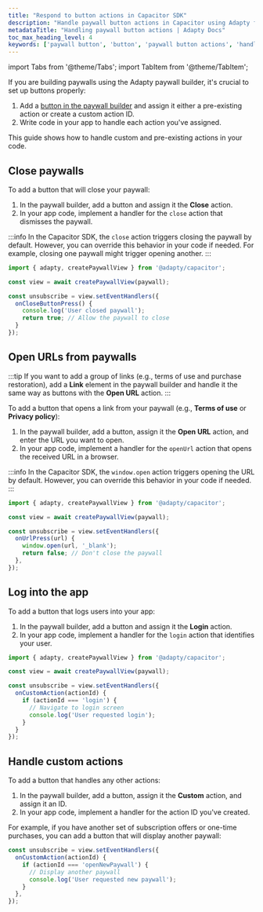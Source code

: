 ```yaml
---
title: "Respond to button actions in Capacitor SDK"
description: "Handle paywall button actions in Capacitor using Adapty for better app monetization."
metadataTitle: "Handling paywall button actions | Adapty Docs"
toc_max_heading_level: 4
keywords: ['paywall button', 'button', 'paywall button actions', 'handle actions']
---
```

import Tabs from '@theme/Tabs';
import TabItem from '@theme/TabItem';

If you are building paywalls using the Adapty paywall builder, it's crucial to set up buttons properly:

1. Add a [button in the paywall builder](paywall-buttons.md) and assign it either a pre-existing action or create a custom action ID.
2. Write code in your app to handle each action you've assigned.

This guide shows how to handle custom and pre-existing actions in your code.

## Close paywalls

To add a button that will close your paywall:

1. In the paywall builder, add a button and assign it the **Close** action.
2. In your app code, implement a handler for the `close` action that dismisses the paywall.

:::info
In the Capacitor SDK, the `close` action triggers closing the paywall by default. However, you can override this behavior in your code if needed. For example, closing one paywall might trigger opening another.
:::

```typescript showLineNumbers
import { adapty, createPaywallView } from '@adapty/capacitor';

const view = await createPaywallView(paywall);

const unsubscribe = view.setEventHandlers({
  onCloseButtonPress() {
    console.log('User closed paywall');
    return true; // Allow the paywall to close
  }
});
```

## Open URLs from paywalls

:::tip
If you want to add a group of links (e.g., terms of use and purchase restoration), add a **Link** element in the paywall builder and handle it the same way as buttons with the **Open URL** action.
:::

To add a button that opens a link from your paywall (e.g., **Terms of use** or **Privacy policy**):

1. In the paywall builder, add a button, assign it the **Open URL** action, and enter the URL you want to open.
2. In your app code, implement a handler for the `openUrl` action that opens the received URL in a browser.

:::info
In the Capacitor SDK, the `window.open` action triggers opening the URL by default. However, you can override this behavior in your code if needed.
:::

```typescript showLineNumbers
import { adapty, createPaywallView } from '@adapty/capacitor';

const view = await createPaywallView(paywall);

const unsubscribe = view.setEventHandlers({
  onUrlPress(url) {
    window.open(url, '_blank');
    return false; // Don't close the paywall
  },
});
```

## Log into the app

To add a button that logs users into your app:

1. In the paywall builder, add a button and assign it the **Login** action.
2. In your app code, implement a handler for the `login` action that identifies your user.

```typescript showLineNumbers
import { adapty, createPaywallView } from '@adapty/capacitor';

const view = await createPaywallView(paywall);

const unsubscribe = view.setEventHandlers({
  onCustomAction(actionId) {
    if (actionId === 'login') {
      // Navigate to login screen
      console.log('User requested login');
    }
  }
});
```

## Handle custom actions

To add a button that handles any other actions:

1. In the paywall builder, add a button, assign it the **Custom** action, and assign it an ID.
2. In your app code, implement a handler for the action ID you've created.

For example, if you have another set of subscription offers or one-time purchases, you can add a button that will display another paywall:

```typescript showLineNumbers
const unsubscribe = view.setEventHandlers({
  onCustomAction(actionId) {
    if (actionId === 'openNewPaywall') {
      // Display another paywall
      console.log('User requested new paywall');
    }
  },
});
```